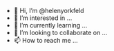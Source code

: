 - 👋 Hi, I’m @helenyorkfeld
- 👀 I’m interested in ...
- 🌱 I’m currently learning ...
- 💞️ I’m looking to collaborate on ...
- 📫 How to reach me ...

<!---
helenyorkfeld/helenyorkfeld is a ✨ special ✨ repository because its `README.md` (this file) appears on your GitHub profile.
You can click the Preview link to take a look at your changes.
--->
